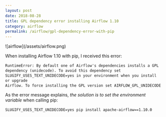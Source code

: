 ```yaml
---
layout: post
date: 2018-08-28
title: GPL dependency error installing Airflow 1.10
category: airflow
permalink: /airflow/gpl-dependency-error-with-pip
---
```

<div class="wide-logos" markdown="1">
![airflow](/assets/airflow.png)
</div>

When installing Airflow 1.10 with pip, I received this error:
```
RuntimeError: By default one of Airflow's dependencies installs a GPL
dependency (unidecode). To avoid this dependency set
SLUGIFY_USES_TEXT_UNIDECODE=yes in your environment when you install or upgrade
Airflow. To force installing the GPL version set AIRFLOW_GPL_UNIDECODE
```

As the error message explains, *the solution is to set the environment
variable* when calling pip:
```
SLUGIFY_USES_TEXT_UNIDECODE=yes pip install apache-airflow==1.10.0
```

